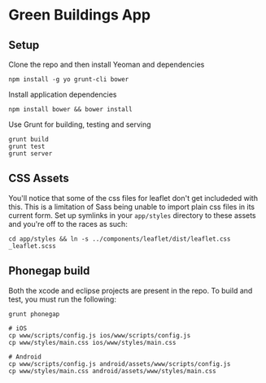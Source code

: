 # Green Buildings App

## Setup
Clone the repo and then install Yeoman and dependencies

    npm install -g yo grunt-cli bower

Install application dependencies

    npm install bower && bower install

Use Grunt for building, testing and serving

    grunt build
    grunt test
    grunt server

## CSS Assets
You'll notice that some of the css files for leaflet don't get includeded with this. This is a limitation of Sass being unable to import plain css files in its current form.
Set up symlinks in your `app/styles` directory to these assets and you're off to the races as such:

    cd app/styles && ln -s ../components/leaflet/dist/leaflet.css _leaflet.scss

## Phonegap build
Both the xcode and eclipse projects are present in the repo. To build and test, you must run the following:

    grunt phonegap

    # iOS
    cp www/scripts/config.js ios/www/scripts/config.js
    cp www/styles/main.css ios/www/styles/main.css

    # Android
    cp www/scripts/config.js android/assets/www/scripts/config.js
    cp www/styles/main.css android/assets/www/styles/main.css
